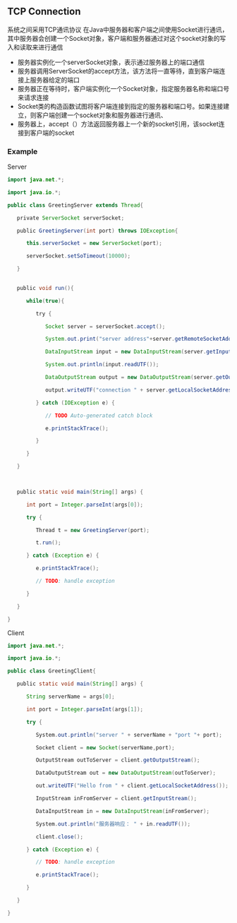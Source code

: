 ## TCP Connection
系统之间采用TCP通讯协议
在Java中服务器和客户端之间使用Socket进行通讯，其中服务器会创建一个Socket对象，客户端和服务器通过对这个socket对象的写入和读取来进行通信
- 服务器实例化一个serverSocket对象，表示通过服务器上的端口通信
- 服务器调用ServerSocket的accept方法，该方法将一直等待，直到客户端连接上服务器给定的端口
- 服务器正在等待时，客户端实例化一个Socket对象，指定服务器名称和端口号来请求连接
- Socket类的构造函数试图将客户端连接到指定的服务器和端口号。如果连接建立，则客户端创建一个socket对象和服务器进行通讯、
- 服务器上，accept（）方法返回服务器上一个新的socket引用，该socket连接到客户端的socket
### Example
Server
``` java
import java.net.*;

import java.io.*;

public class GreetingServer extends Thread{

   private ServerSocket serverSocket;

   public GreetingServer(int port) throws IOException{

      this.serverSocket = new ServerSocket(port);

      serverSocket.setSoTimeout(10000);

   }

  
   public void run(){

      while(true){

         try {

            Socket server = serverSocket.accept();

            System.out.print("server address"+server.getRemoteSocketAddress());

            DataInputStream input = new DataInputStream(server.getInputStream());

            System.out.println(input.readUTF());

            DataOutputStream output = new DataOutputStream(server.getOutputStream());

            output.writeUTF("connection " + server.getLocalSocketAddress());

         } catch (IOException e) {

            // TODO Auto-generated catch block

            e.printStackTrace();

         }

      }

   }

  

   public static void main(String[] args) {

      int port = Integer.parseInt(args[0]);

      try {

         Thread t = new GreetingServer(port);

         t.run();

      } catch (Exception e) {

         e.printStackTrace();

         // TODO: handle exception

      }

   }

}
```

Client
``` java
import java.net.*;

import java.io.*;

public class GreetingClient{

   public static void main(String[] args) {

      String serverName = args[0];

      int port = Integer.parseInt(args[1]);

      try {

         System.out.println("server " + serverName + "port "+ port);

         Socket client = new Socket(serverName,port);

         OutputStream outToServer = client.getOutputStream();

         DataOutputStream out = new DataOutputStream(outToServer);

         out.writeUTF("Hello from " + client.getLocalSocketAddress());

         InputStream inFromServer = client.getInputStream();

         DataInputStream in = new DataInputStream(inFromServer);

         System.out.println("服务器响应： " + in.readUTF());

         client.close();

      } catch (Exception e) {

         // TODO: handle exception

         e.printStackTrace();

      }

   }

}
```